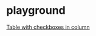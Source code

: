 # playground
[Table with checkboxes in column](https://carmacleod.github.io/playground/table-with-checkbox-column.html)
